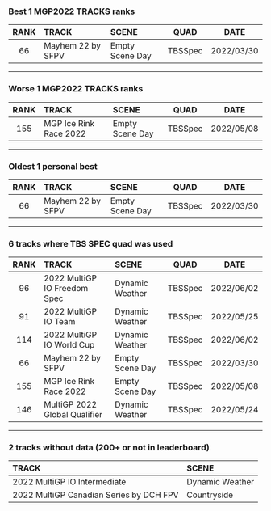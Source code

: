 ### Best 1 MGP2022 TRACKS ranks
|RANK|TRACK|SCENE|QUAD|DATE|
|:---:|:---|:---|:---:|:---:|
|66|Mayhem 22 by SFPV|Empty Scene Day|TBSSpec|2022/03/30|
---
### Worse 1 MGP2022 TRACKS ranks
|RANK|TRACK|SCENE|QUAD|DATE|
|:---:|:---|:---|:---:|:---:|
|155|MGP Ice Rink Race 2022|Empty Scene Day|TBSSpec|2022/05/08|
---
### Oldest 1 personal best
|RANK|TRACK|SCENE|QUAD|DATE|
|:---:|:---|:---|:---:|:---:|
|66|Mayhem 22 by SFPV|Empty Scene Day|TBSSpec|2022/03/30|
---
### 6 tracks where TBS SPEC quad was used
|RANK|TRACK|SCENE|QUAD|DATE|
|:---:|:---|:---|:---:|:---:|
|96|2022 MultiGP IO Freedom Spec|Dynamic Weather|TBSSpec|2022/06/02|
|91|2022 MultiGP IO Team|Dynamic Weather|TBSSpec|2022/05/25|
|114|2022 MultiGP IO World Cup|Dynamic Weather|TBSSpec|2022/06/02|
|66|Mayhem 22 by SFPV|Empty Scene Day|TBSSpec|2022/03/30|
|155|MGP Ice Rink Race 2022|Empty Scene Day|TBSSpec|2022/05/08|
|146|MultiGP 2022 Global Qualifier|Dynamic Weather|TBSSpec|2022/05/24|
---
### 2 tracks without data (200+ or not in leaderboard)
|TRACK|SCENE|
|:---|:---|
|2022 MultiGP IO Intermediate|Dynamic Weather|
|2022 MultiGP Canadian Series by DCH FPV|Countryside|
